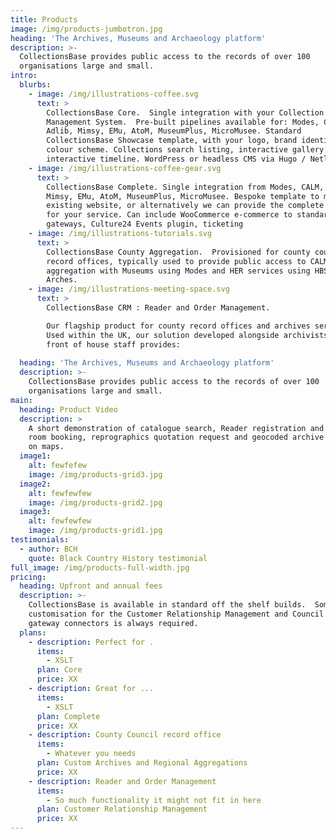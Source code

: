 ```yaml
---
title: Products
image: /img/products-jumbotron.jpg
heading: 'The Archives, Museums and Archaeology platform'
description: >-
  CollectionsBase provides public access to the records of over 100
  organisations large and small.
intro:
  blurbs:
    - image: /img/illustrations-coffee.svg
      text: >
        CollectionsBase Core.  Single integration with your Collection
        Management System.  Pre-built pipelines available for: Modes, CALM,
        Adlib, Mimsy, EMu, AtoM, MuseumPlus, MicroMusee. Standard
        CollectionsBase Showcase template, with your logo, brand identity and
        colour scheme. Collections search listing, interactive gallery and
        interactive timeline. WordPress or headless CMS via Hugo / Netlify.
    - image: /img/illustrations-coffee-gear.svg
      text: >
        CollectionsBase Complete. Single integration from Modes, CALM, Adlib,
        Mimsy, EMu, AtoM, MuseumPlus, MicroMusee. Bespoke template to match your
        existing website, or alternatively we can provide the complete solution
        for your service. Can include WooCommerce e-commerce to standard
        gateways, Culture24 Events plugin, ticketing
    - image: /img/illustrations-tutorials.svg
      text: >
        CollectionsBase County Aggregation.  Provisioned for county council
        record offices, typically used to provide public access to CALM, and in
        aggregation with Museums using Modes and HER services using HBSMR or
        Arches.
    - image: /img/illustrations-meeting-space.svg
      text: >
        CollectionsBase CRM : Reader and Order Management.

        Our flagship product for county record offices and archives services. 
        Used within the UK, our solution developed alongside archivists and
        front of house staff provides:
         
  heading: 'The Archives, Museums and Archaeology platform'
  description: >-
    CollectionsBase provides public access to the records of over 100
    organisations large and small.
main:
  heading: Product Video
  description: >
    A short demonstration of catalogue search, Reader registration and search
    room booking, reprographics quotation request and geocoded archive records
    on maps.
  image1:
    alt: fewfefew
    image: /img/products-grid3.jpg
  image2:
    alt: fewfewfew
    image: /img/products-grid2.jpg
  image3:
    alt: fewfewfew
    image: /img/products-grid1.jpg
testimonials:
  - author: BCH
    quote: Black Country History testimonial
full_image: /img/products-full-width.jpg
pricing:
  heading: Upfront and annual fees
  description: >-
    CollectionsBase is available in standard off the shelf builds.  Some
    customisation for the Customer Relationship Management and Council Payment
    gateway connectors is always required.
  plans:
    - description: Perfect for .
      items:
        - XSLT
      plan: Core
      price: XX
    - description: Great for ...
      items:
        - XSLT
      plan: Complete
      price: XX
    - description: County Council record office
      items:
        - Whatever you needs
      plan: Custom Archives and Regional Aggregations
      price: XX
    - description: Reader and Order Management
      items:
        - So much functionality it might not fit in here
      plan: Customer Relationship Management
      price: XX
---
```


